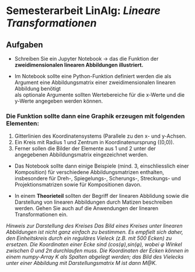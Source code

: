# Semesterarbeit LinAlg: *Lineare Transformationen*

## Aufgaben

- Schreiben Sie ein Jupyter Notebook -> das die Funktion der **zweidimensionalen linearen Abbildungen illustriert.**

- Im Notebook sollte eine Python-Funktion definiert werden
   die als Argument eine Abbildungsmatrix einer zweidimensionalen linearen Abbildung benötigt  
   als optionale Argumente sollten Wertebereiche für die x-Werte und die y-Werte angegeben werden können.  

### Die Funktion sollte dann **eine Graphik** erzeugen mit folgenden Elementen:

1. Gitterlinien des Koordinatensystems (Parallele zu den x- und y-Achsen.
2. Ein Kreis mit Radius 1 und Zentrum in Koordinatenursprung ((0,0)).
3. Ferner sollen die Bilder der Elemente aus 1 und 2 unter der angegebenen Abbildungsmatrix eingezeichnet werden.  


- Das Notebook sollte dann einige Beispiele (mind. 3, einschliesslich einer Komposition) für verschiedene Abbildungsmatrizen enthalten, insbesondere für Dreh-, Spiegelungs-, Scherungs-, Streckungs- und Projektionsmatrizen sowie für Kompositionen davon.

- In einem **Theorieteil** sollten der Begriff der linearen Abblidung sowie die Darstellung von linearen Abbildungen durch Matizen beschreiben werden. Gehen Sie auch auf die Anwendungen der linearen Transformationen ein.

*Hinweis zur Darstellung des Kreises
Das Bild eines Kreises unter linearen Abbildungen ist nicht ganz einfach zu bestimmen.
Es empfielt sich daher, den Einheitskreis durch ein reguläres Vieleck (z.B. mit 500 Ecken) zu ersetzen. Die Koordinaten einer Ecke sind (cos(φ),sin(φ), wobei φ Winkel zwischen 0 und 2π durchlaufen muss. Die Koordinaten der Ecken können in einem numpy-Array K als Spalten abgelegt werden; das Bild des Vielecks unter einer Abbildung mit Darstellungsmatrix M ist dann M@K.* 

